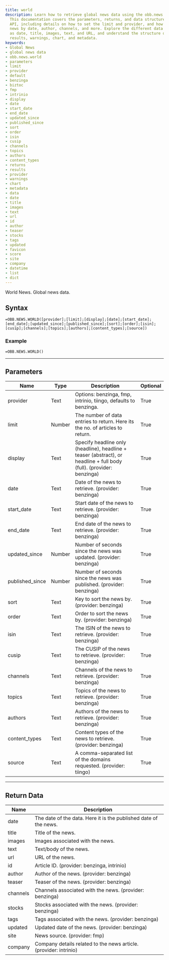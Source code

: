 ```yaml
---
title: world
description: Learn how to retrieve global news data using the obb.news.world API.
  This documentation covers the parameters, returns, and data structures used in the
  API, including details on how to set the limit and provider, and how to filter the
  news by date, author, channels, and more. Explore the different data fields such
  as date, title, images, text, and URL, and understand the structure of the returned
  results, warnings, chart, and metadata.
keywords: 
- Global News
- global news data
- obb.news.world
- parameters
- limit
- provider
- default
- benzinga
- biztoc
- fmp
- intrinio
- display
- date
- start_date
- end_date
- updated_since
- published_since
- sort
- order
- isin
- cusip
- channels
- topics
- authors
- content_types
- returns
- results
- provider
- warnings
- chart
- metadata
- data
- date
- title
- images
- text
- url
- id
- author
- teaser
- stocks
- tags
- updated
- favicon
- score
- site
- company
- datetime
- list
- dict
---
```


<!-- markdownlint-disable MD041 -->

World News. Global news data.

## Syntax

```excel wordwrap
=OBB.NEWS.WORLD([provider];[limit];[display];[date];[start_date];[end_date];[updated_since];[published_since];[sort];[order];[isin];[cusip];[channels];[topics];[authors];[content_types];[source])
```

### Example

```excel wordwrap
=OBB.NEWS.WORLD()
```

---

## Parameters

| Name | Type | Description | Optional |
| ---- | ---- | ----------- | -------- |
| provider | Text | Options: benzinga, fmp, intrinio, tiingo, defaults to benzinga. | True |
| limit | Number | The number of data entries to return. Here its the no. of articles to return. | True |
| display | Text | Specify headline only (headline), headline + teaser (abstract), or headline + full body (full). (provider: benzinga) | True |
| date | Text | Date of the news to retrieve. (provider: benzinga) | True |
| start_date | Text | Start date of the news to retrieve. (provider: benzinga) | True |
| end_date | Text | End date of the news to retrieve. (provider: benzinga) | True |
| updated_since | Number | Number of seconds since the news was updated. (provider: benzinga) | True |
| published_since | Number | Number of seconds since the news was published. (provider: benzinga) | True |
| sort | Text | Key to sort the news by. (provider: benzinga) | True |
| order | Text | Order to sort the news by. (provider: benzinga) | True |
| isin | Text | The ISIN of the news to retrieve. (provider: benzinga) | True |
| cusip | Text | The CUSIP of the news to retrieve. (provider: benzinga) | True |
| channels | Text | Channels of the news to retrieve. (provider: benzinga) | True |
| topics | Text | Topics of the news to retrieve. (provider: benzinga) | True |
| authors | Text | Authors of the news to retrieve. (provider: benzinga) | True |
| content_types | Text | Content types of the news to retrieve. (provider: benzinga) | True |
| source | Text | A comma-separated list of the domains requested. (provider: tiingo) | True |

---

## Return Data

| Name | Description |
| ---- | ----------- |
| date | The date of the data. Here it is the published date of the news.  |
| title | Title of the news.  |
| images | Images associated with the news.  |
| text | Text/body of the news.  |
| url | URL of the news.  |
| id | Article ID. (provider: benzinga, intrinio) |
| author | Author of the news. (provider: benzinga) |
| teaser | Teaser of the news. (provider: benzinga) |
| channels | Channels associated with the news. (provider: benzinga) |
| stocks | Stocks associated with the news. (provider: benzinga) |
| tags | Tags associated with the news. (provider: benzinga) |
| updated | Updated date of the news. (provider: benzinga) |
| site | News source. (provider: fmp) |
| company | Company details related to the news article. (provider: intrinio) |
